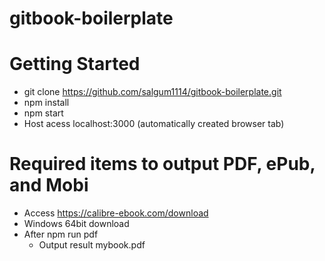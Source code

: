 # gitbook-boilerplate

# Getting Started
- git clone https://github.com/salgum1114/gitbook-boilerplate.git
- npm install
- npm start
- Host acess localhost:3000 (automatically created browser tab)

# Required items to output PDF, ePub, and Mobi
- Access https://calibre-ebook.com/download
- Windows 64bit download
- After npm run pdf
   - Output result mybook.pdf
